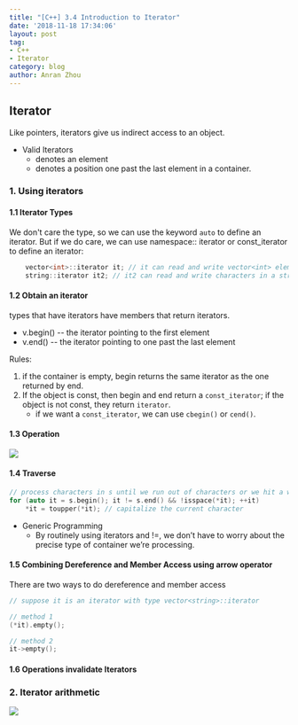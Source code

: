 ```yaml
---
title: "[C++] 3.4 Introduction to Iterator"
date: '2018-11-18 17:34:06'
layout: post
tag:
- C++
- Iterator
category: blog
author: Anran Zhou
---
```


## Iterator
Like pointers, iterators give us indirect access to an object.

* Valid Iterators
	* denotes an element
	* denotes a position one past the last element in a container.

### 1. Using iterators
#### 1.1 Iterator Types
We don't care the type, so we can use the keyword `auto` to define an iterator.
But if we do care, we can use namespace:: iterator or const_iterator to define an iterator:
```C++
	vector<int>::iterator it; // it can read and write vector<int> elements 
	string::iterator it2; // it2 can read and write characters in a string
```

#### 1.2 Obtain an iterator
types that have iterators have members that return iterators.
* v.begin() -- the iterator pointing to the first element
* v.end() -- the iterator pointing to one past the last element

Rules:
1. if the container is empty, begin returns the same iterator as the one returned by end.
2. If the object is const, then begin and end return a `const_iterator`; if the object is not const, they return `iterator`.
	* if we want a `const_iterator`, we can use `cbegin()` or `cend()`.

#### 1.3  Operation
![](https://lh5.googleusercontent.com/_fxhnbVq3m-F98-4kw2Hj-1MS96UYpdE-XnUWKi4e9lzH7hVkUNgvYI-AGMnIJegeMVtUaDPnqBtnhsw3x4PLRBeizYXmtQ358DLB3AA6ai1EpYBBtfnGaOteR0ofpkfeXm_6VE9)

#### 1.4 Traverse
```C++
// process characters in s until we run out of characters or we hit a whitespace
for (auto it = s.begin(); it != s.end() && !isspace(*it); ++it)
	*it = toupper(*it); // capitalize the current character
```

* Generic Programming
	* By routinely using iterators and !=, we don’t have to worry about the precise type of container we’re processing.

#### 1.5 Combining Dereference and Member Access using arrow operator
There are two ways to do dereference and member access
```C++
// suppose it is an iterator with type vector<string>::iterator

// method 1
(*it).empty();

// method 2
it->empty();
```

#### 1.6 Operations invalidate Iterators



### 2. Iterator arithmetic
![](https://lh4.googleusercontent.com/Hc0XGYqNFiU05C8VbioZXk7-3N_yv_wkaDuOT-nQTOnKziTH-yAInm3oxgS6-aFX5htTV5AA3Nt2WJn49IocxBdnAhVIbaw6Y_PL489qBaupXGKl_h0zj8a1LxgU5y3WkJyOc9x1)